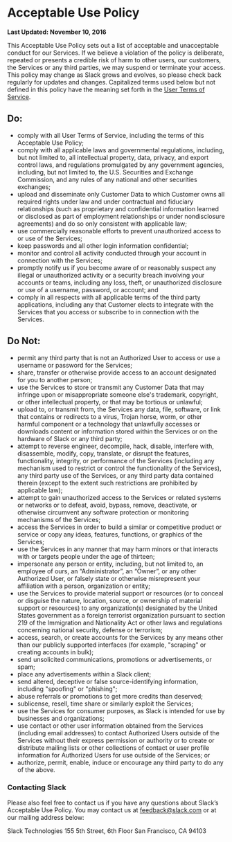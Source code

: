 # Acceptable Use Policy

**Last Updated: November 10, 2016**

This Acceptable Use Policy sets out a list of acceptable and unacceptable conduct for our Services. If we believe a violation of the policy is deliberate, repeated or presents a credible risk of harm to other users, our customers, the Services or any third parties, we may suspend or terminate your access. This policy may change as Slack grows and evolves, so please check back regularly for updates and changes. Capitalized terms used below but not defined in this policy have the meaning set forth in the [User Terms of Service](/terms-of-service/user).

## Do:

*   comply with all User Terms of Service, including the terms of this Acceptable Use Policy;
*   comply with all applicable laws and governmental regulations, including, but not limited to, all intellectual property, data, privacy, and export control laws, and regulations promulgated by any government agencies, including, but not limited to, the U.S. Securities and Exchange Commission, and any rules of any national and other securities exchanges;
*   upload and disseminate only Customer Data to which Customer owns all required rights under law and under contractual and fiduciary relationships (such as proprietary and confidential information learned or disclosed as part of employment relationships or under nondisclosure agreements) and do so only consistent with applicable law;
*   use commercially reasonable efforts to prevent unauthorized access to or use of the Services;
*   keep passwords and all other login information confidential;
*   monitor and control all activity conducted through your account in connection with the Services;
*   promptly notify us if you become aware of or reasonably suspect any illegal or unauthorized activity or a security breach involving your accounts or teams, including any loss, theft, or unauthorized disclosure or use of a username, password, or account; and
*   comply in all respects with all applicable terms of the third party applications, including any that Customer elects to integrate with the Services that you access or subscribe to in connection with the Services.

## Do Not:

*   permit any third party that is not an Authorized User to access or use a username or password for the Services;
*   share, transfer or otherwise provide access to an account designated for you to another person;
*   use the Services to store or transmit any Customer Data that may infringe upon or misappropriate someone else's trademark, copyright, or other intellectual property, or that may be tortious or unlawful;
*   upload to, or transmit from, the Services any data, file, software, or link that contains or redirects to a virus, Trojan horse, worm, or other harmful component or a technology that unlawfully accesses or downloads content or information stored within the Services or on the hardware of Slack or any third party;
*   attempt to reverse engineer, decompile, hack, disable, interfere with, disassemble, modify, copy, translate, or disrupt the features, functionality, integrity, or performance of the Services (including any mechanism used to restrict or control the functionality of the Services), any third party use of the Services, or any third party data contained therein (except to the extent such restrictions are prohibited by applicable law);
*   attempt to gain unauthorized access to the Services or related systems or networks or to defeat, avoid, bypass, remove, deactivate, or otherwise circumvent any software protection or monitoring mechanisms of the Services;
*   access the Services in order to build a similar or competitive product or service or copy any ideas, features, functions, or graphics of the Services;
*   use the Services in any manner that may harm minors or that interacts with or targets people under the age of thirteen;
*   impersonate any person or entity, including, but not limited to, an employee of ours, an “Administrator”, an “Owner”, or any other Authorized User, or falsely state or otherwise misrepresent your affiliation with a person, organization or entity;
*   use the Services to provide material support or resources (or to conceal or disguise the nature, location, source, or ownership of material support or resources) to any organization(s) designated by the United States government as a foreign terrorist organization pursuant to section 219 of the Immigration and Nationality Act or other laws and regulations concerning national security, defense or terrorism;
*   access, search, or create accounts for the Services by any means other than our publicly supported interfaces (for example, "scraping" or creating accounts in bulk);
*   send unsolicited communications, promotions or advertisements, or spam;
*   place any advertisements within a Slack client;
*   send altered, deceptive or false source-identifying information, including "spoofing" or "phishing";
*   abuse referrals or promotions to get more credits than deserved;
*   sublicense, resell, time share or similarly exploit the Services;
*   use the Services for consumer purposes, as Slack is intended for use by businesses and organizations;
*   use contact or other user information obtained from the Services (including email addresses) to contact Authorized Users outside of the Services without their express permission or authority or to create or distribute mailing lists or other collections of contact or user profile information for Authorized Users for use outside of the Services; or
*   authorize, permit, enable, induce or encourage any third party to do any of the above.

### Contacting Slack

Please also feel free to contact us if you have any questions about Slack’s Acceptable Use Policy. You may contact us at [feedback@slack.com](mailto:feedback@slack.com) or at our mailing address below:

Slack Technologies
155 5th Street, 6th Floor
San Francisco, CA
94103